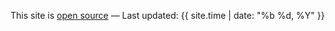 This site is [open source](https://github.com/abremges/abremges.github.io)
&mdash;
Last updated: {{ site.time | date: "%b %d, %Y" }}
